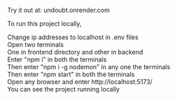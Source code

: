 Try it out at: undoubt.onrender.com

To run this project locally,

Change ip addresses to localhost in .env files <br>
Open two terminals <br>
One in frontend directory and other in backend <br>
Enter "npm i" in both the terminals <br>
Then enter "npm i -g nodemon" in any one the terminals <br>
Then enter "npm start" in both the terminals <br>
Open any browser and enter http://localhost:5173/ <br>
You can see the project running locally <br>
